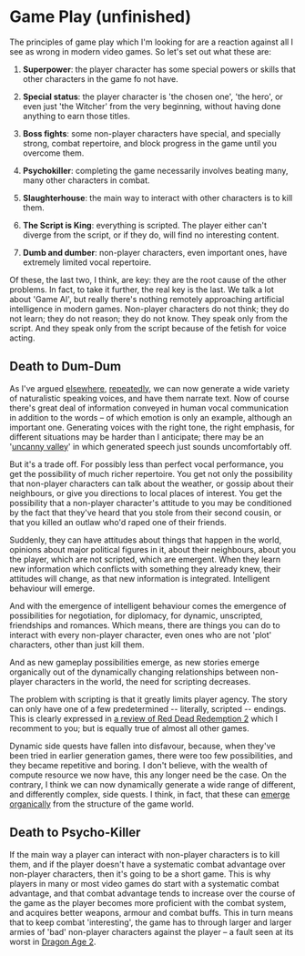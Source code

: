 # Game Play (unfinished)

The principles of game play which I'm looking for are a reaction against all I see as wrong in modern video games. So let's set out what these are:

1. **Superpower**: the player character has some special powers or skills that other characters in the game fo not have.

2. **Special status**: the player character is 'the chosen one', 'the hero', or even just 'the Witcher' from the very beginning, without having done anything to earn those titles.

3. **Boss fights**: some non-player characters have special, and specially strong, combat repertoire, and block progress in the game until you overcome them.

4. **Psychokiller**: completing the game necessarily involves beating many, many other characters in combat.

5. **Slaughterhouse**: the main way to interact with other characters is to kill them.

7. **The Script is King**: everything is scripted. The player either can't diverge from the script, or if they do, will find no interesting content.

6. **Dumb and dumber**: non-player characters, even important ones, have extremely limited vocal repertoire.

Of these, the last two, I think, are key: they are the root cause of the other problems. In fact, to take it further, the real key is the last. We talk a lot about 'Game AI', but really there's nothing remotely approaching artificial intelligence in modern games. Non-player characters do not think; they do not learn; they do not reason; they do not know. They speak only from the script. And they speak only from the script because of the fetish for voice acting.

## Death to Dum-Dum

As I've argued [elsewhere](Voice-acting-considered-harmful.html), [repeatedly](Selecting_Character.html), we can now generate a wide variety of naturalistic speaking voices, and have them narrate text. Now of course there's great deal of information conveyed in human vocal communication in addition to the words – of which emotion is only an example, although an important one. Generating voices with the right tone, the right emphasis, for different situations may be harder than I anticipate; there may be an '[uncanny valley](Uncanny_dialogue.html)' in which generated speech just sounds uncomfortably off.

But it's a trade off. For possibly less than perfect vocal performance, you get the possibility of much richer repertoire. You get not only the possibility that non-player characters can talk about the weather, or gossip about their neighbours, or give you directions to local places of interest. You get the possibility that a non-player character's attitude to you may be conditioned by the fact that they've heard that you stole from their second cousin, or that you killed an outlaw who'd raped one of their friends.

Suddenly, they can have attitudes about things that happen in the world, opinions about major political figures in it, about their neighbours, about you the player, which are not scripted, which are emergent. When they learn new information which conflicts with something they already knew, their attitudes will change, as that new information is integrated. Intelligent behaviour will emerge.

And with the emergence of intelligent behaviour comes the emergence of possibilities for negotiation, for diplomacy, for dynamic, unscripted, friendships and romances. Which means, there are things you can do to interact with every non-player character, even ones who are not 'plot' characters, other than just kill them.

And as new gameplay possibilities emerge, as new stories emerge organically out of the dynamically changing relationships between non-player characters in the world, the need for scripting decreases.

The problem with scripting is that it greatly limits player agency. The story can only have one of a few predetermined -- literally, scripted -- endings. This is clearly expressed in [a review of Red Dead Redemption 2](https://youtu.be/_JRikiQyzLA) which I recomment to you; but is equally true of almost all other games.

Dynamic side quests have fallen into disfavour, because, when they've been tried in earlier generation games, there were too few possibilities, and they became repetitive and boring. I don't believe, with the wealth of compute resource we now have, this any longer need be the case. On the contrary, I think we can now dynamically generate a wide range of different, and differently complex, side quests. I think, in fact, that these can [emerge organically](Organic_Quests.md) from the structure of the game world.

## Death to Psycho-Killer

If the main way a player can interact with non-player characters is to kill them, and if the player doesn't have a systematic combat advantage over non-player characters, then it's going to be a short game. This is why players in many or most video games do start with a systematic combat advantage, and that combat advantage tends to increase over the course of the game as the player becomes more proficient with the combat system, and acquires better weapons, armour and combat buffs. This in turn means that to keep combat 'interesting', the game has to through larger and larger armies of 'bad' non-player characters against the player – a fault seen at its worst in [Dragon Age 2](https://youtu.be/Sc8Bn8yqPYQ?t=3150).

